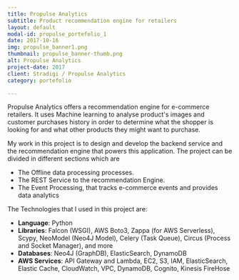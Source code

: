 ```yaml
---
title: Propulse Analytics
subtitle: Product recommendation engine for retailers
layout: default
modal-id: propulse_portefolio_1
date: 2017-10-16
img: propulse_banner1.png
thumbnail: propulse_banner-thumb.png
alt: Propulse Analytics
project-date: 2017
client: Stradigi / Propulse Analytics
category: portefolio

---
```


Propulse Analytics offers a recommendation engine for e-commerce retailers.
It uses Machine learning to analyse product's images and customer purchases history in order to determine what the shopper is looking for
and what other products they might want to purchase.

My work in this project is to design and develop the backend service and the recommendation engine that powers this application.
The project can be divided in different sections which are

- The Offline data processing processes.
- The REST Service to the recommendation Engine.
- The Event Processing, that tracks e-commerce events and provides data analytics

The Technologies that I used in this project are:

- **Language**: Python
- **Libraries**: Falcon (WSGI), AWS Boto3, Zappa (for AWS Serverless), Scypy,  NeoModel (Neo4J Model), Celery (Task Queue), Circus (Process and Socket Manager), and more
- **Databases**: Neo4J (GraphDB), ElasticSearch, DynamoDB
- **AWS Services**: API Gateway and Lambda, EC2, S3, IAM, ElasticSearch, Elastic Cache, CloudWatch, VPC, DynamoDB, Cognito, Kinesis FireHose
